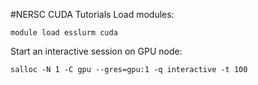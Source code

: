 #NERSC CUDA Tutorials
Load modules:
```
module load esslurm cuda
```

Start an interactive session on GPU node:
```
salloc -N 1 -C gpu --gres=gpu:1 -q interactive -t 100
```
